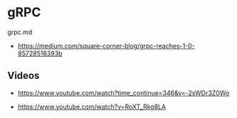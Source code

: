 # gRPC

grpc.md

*   https://medium.com/square-corner-blog/grpc-reaches-1-0-85728518393b

## Videos


*   https://www.youtube.com/watch?time_continue=346&v=-2sWDr3Z0Wo

*   https://www.youtube.com/watch?v=RoXT_Rkg8LA

